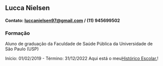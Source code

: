 ## Lucca Nielsen
#### Contato: luccanielsen97@gmail.com     /     (11) 945699502

### Formação
<p> Aluno de graduação da Faculdade de Saúde Pública da Universidade de São Paulo (USP)</p>
 Início: 01/02/2019 - Término: 31/12/2022
 Aqui está o meu<a href="https://github.com/Luccan97/Curriculo/blob/main/historicoescolarListar.pdf" target="_blank">Histórico Escolar.</a>!


